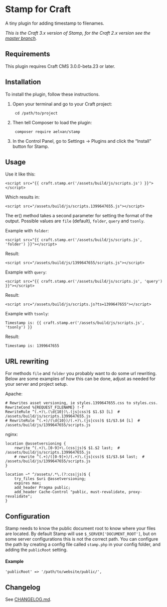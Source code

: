 Stamp for Craft
===========
A tiny plugin for adding timestamp to filenames. 

*This is the Craft 3.x version of Stamp, for the Craft 2.x version see the [master branch](https://github.com/aelvan/Stamp-Craft/tree/master).*

Requirements
---
This plugin requires Craft CMS 3.0.0-beta.23 or later.

Installation
---
To install the plugin, follow these instructions.

1. Open your terminal and go to your Craft project:

        cd /path/to/project

2. Then tell Composer to load the plugin:

        composer require aelvan/stamp

3. In the Control Panel, go to Settings → Plugins and click the “Install” button for Stamp.

Usage
---
Use it like this:
 
    <script src="{{ craft.stamp.er('/assets/build/js/scripts.js') }}"></script> 

Which results in:

    <script src="/assets/build/js/scripts.1399647655.js"></script>

The er() method takes a second parameter for setting the format of the output. Possible values are `file` (default), `folder`, `query` and `tsonly`.

Example with `folder`:

    <script src="{{ craft.stamp.er('/assets/build/js/scripts.js', 'folder') }}"></script> 

Result:

    <script src="/assets/build/js/1399647655/scripts.js"></script>

Example with `query`:

    <script src="{{ craft.stamp.er('/assets/build/js/scripts.js', 'query') }}"></script> 

Result:

    <script src="/assets/build/js/scripts.js?ts=1399647655"></script>

Example with `tsonly`:

    Timestamp is: {{ craft.stamp.er('/assets/build/js/scripts.js', 'tsonly') }} 

Result:

    Timestamp is: 1399647655



URL rewriting
---
For methods `file` and `folder` you probably want to do some url rewriting. Below are some examples of how this can be done,
adjust as needed for your server and project setup.

Apache:

    # Rewrites asset versioning, ie styles.1399647655.css to styles.css.
    RewriteCond %{REQUEST_FILENAME} !-f
    RewriteRule ^(.+)\.(\d{10})\.(js|css)$ $1.$3 [L]  # /assets/build/js/scripts.1399647655.js
    # RewriteRule ^(.+)/(\d{10})/(.+)\.(js|css)$ $1/$3.$4 [L]  # /assets/build/js/1399647655/scripts.js

nginx:

    location @assetversioning {
        rewrite ^(.+)\.[0-9]+\.(css|js)$ $1.$2 last;  # /assets/build/js/scripts.1399647655.js
        # rewrite ^(.+)/([0-9]+)/(.+)\.(js|css)$ $1/$3.$4 last;  # /assets/build/js/1399647655/scripts.js
    }    

    location ~* ^/assets/.*\.(?:css|js)$ {
        try_files $uri @assetversioning;
        expires max;
        add_header Pragma public;
        add_header Cache-Control "public, must-revalidate, proxy-revalidate";
    }


Configuration
---
Stamp needs to know the public document root to know where your files are located. By default
Stamp will use `$_SERVER['DOCUMENT_ROOT']`, but on some server configurations this is not the correct
path. You can configure the path by creating a config file called `stamp.php` in your config folder, 
and adding the `publicRoot` setting.

#### Example

    'publicRoot' => '/path/to/website/public/',

Changelog
---
See [CHANGELOG.md](https://raw.githubusercontent.com/aelvan/Stamp-Craft/craft3/CHANGELOG.md).
